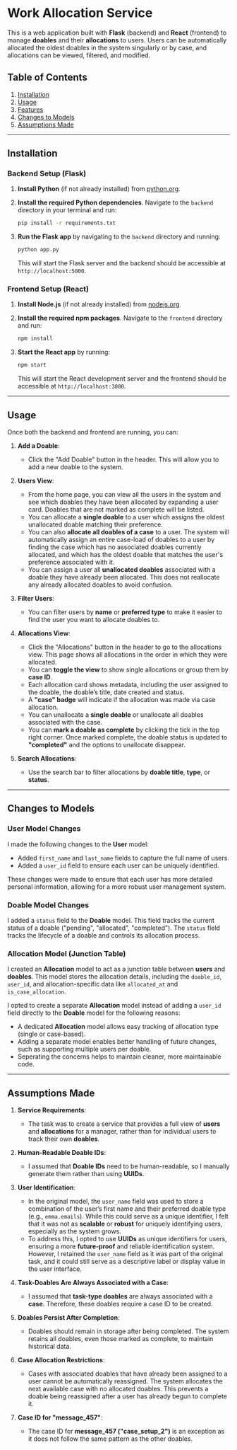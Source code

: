 # Work Allocation Service

This is a web application built with **Flask** (backend) and **React** (frontend) to manage **doables** and their **allocations** to users. Users can be automatically allocated the oldest doables in the system singularly or by case, and allocations can be viewed, filtered, and modified.

## Table of Contents

1. [Installation](#installation)
2. [Usage](#usage)
3. [Features](#features)
4. [Changes to Models](#changes-to-models)
5. [Assumptions Made](#assumptions-made)

---

## Installation

### Backend Setup (Flask)
1. **Install Python** (if not already installed) from [python.org](https://www.python.org/).
2. **Install the required Python dependencies**. Navigate to the `backend` directory in your terminal and run:
   ```bash
   pip install -r requirements.txt
   ```

3. **Run the Flask app** by navigating to the `backend` directory and running:
   ```bash
   python app.py
   ```
   This will start the Flask server and the backend should be accessible at `http://localhost:5000`.

### Frontend Setup (React)
1. **Install Node.js** (if not already installed) from [nodejs.org](https://nodejs.org/).
   
2. **Install the required npm packages**. Navigate to the `frontend` directory and run:
   ```bash
   npm install
   ```

3. **Start the React app** by running:
   ```bash
   npm start
   ```
   This will start the React development server and the frontend should be accessible at `http://localhost:3000`.

---

## Usage

Once both the backend and frontend are running, you can:

1. **Add a Doable**: 
   - Click the "Add Doable" button in the header. This will allow you to add a new doable to the system.
   
2. **Users View**: 
   - From the home page, you can view all the users in the system and see which doables they have been allocated by expanding a user card. Doables that are not marked as complete will be listed.
   - You can allocate a **single doable** to a user which assigns the oldest unallocated doable matching their preference. 
   - You can also **allocate all doables of a case** to a user. The system will automatically assign an entire case-load of doables to a user by finding the case which has no associated doables currently allocated, and which has the oldest doable that matches the user's preference associated with it.
   - You can assign a user all **unallocated doables** associated with a doable they have already been allocated. This does not reallocate any already allocated doables to avoid confusion.

3. **Filter Users**: 
   - You can filter users by **name** or **preferred type** to make it easier to find the user you want to allocate doables to.

4. **Allocations View**: 
   - Click the "Allocations" button in the header to go to the allocations view. This page shows all allocations in the order in which they were allocated.
   - You can **toggle the view** to show single allocations or group them by **case ID**.
   - Each allocation card shows metadata, including the user assigned to the doable, the doable’s title, date created and status.
   - A **"case" badge** will indicate if the allocation was made via case allocation.
   - You can unallocate a **single doable** or unallocate all doables associated with the case.
   - You can **mark a doable as complete** by clicking the tick in the top right corner. Once marked complete, the doable status is updated to **"completed"** and the options to unallocate disappear.

5. **Search Allocations**: 
   - Use the search bar to filter allocations by **doable title**, **type**, or **status**.

---

## Changes to Models

### User Model Changes
I made the following changes to the **User** model:
- Added `first_name` and `last_name` fields to capture the full name of users.
- Added a `user_id` field to ensure each user can be uniquely identified.

These changes were made to ensure that each user has more detailed personal information, allowing for a more robust user management system.

### Doable Model Changes
I added a `status` field to the **Doable** model. This field tracks the current status of a doable ("pending", "allocated", "completed"). The `status` field tracks the lifecycle of a doable and controls its allocation process.

### Allocation Model (Junction Table)
I created an **Allocation** model to act as a junction table between **users** and **doables**. This model stores the allocation details, including the `doable_id`, `user_id`, and allocation-specific data like `allocated_at` and `is_case_allocation`.

I opted to create a separate **Allocation** model instead of adding a `user_id` field directly to the **Doable** model for the following reasons:
- A dedicated **Allocation** model allows easy tracking of allocation type (single or case-based).
- Adding a separate model enables better handling of future changes, such as supporting multiple users per doable.
- Seperating the concerns helps to maintain cleaner, more maintainable code.

---

## Assumptions Made

1. **Service Requirements**: 
   - The task was to create a service that provides a full view of **users** and **allocations** for a manager, rather than for individual users to track their own **doables**.

2. **Human-Readable Doable IDs**: 
   - I assumed that **Doable IDs** need to be human-readable, so I manually generate them rather than using **UUIDs**.

3. **User Identification**:  
   - In the original model, the `user_name` field was used to store a combination of the user’s first name and their preferred doable type (e.g., `emma.emails`). While this could serve as a unique identifier, I felt that it was not as **scalable** or **robust** for uniquely identifying users, especially as the system grows.
   - To address this, I opted to use **UUIDs** as unique identifiers for users, ensuring a more **future-proof** and reliable identification system. However, I retained the `user_name` field as it was part of the original task, and it could still serve as a descriptive label or display value in the user interface.

4. **Task-Doables Are Always Associated with a Case**:
   - I assumed that **task-type doables** are always associated with a **case**. Therefore, these doables require a case ID to be created.

5. **Doables Persist After Completion**: 
   - Doables should remain in storage after being completed. The system retains all doables, even those marked as complete, to maintain historical data.

6. **Case Allocation Restrictions**: 
   - Cases with associated doables that have already been assigned to a user cannot be automatically reassigned. The system allocates the next available case with no allocated doables. This prevents a doable being reassigned after a user has already begun to complete it.

7. **Case ID for "message_457"**: 
   - The case ID for **message_457 ("case_setup_2")** is an exception as it does not follow the same pattern as the other doables.
